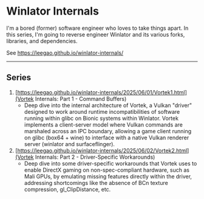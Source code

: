 # Winlator Internals

I'm a bored (former) software engineer who loves to take things apart. In this series, I'm going to reverse engineer Winlator and its various forks, libraries, and dependencies.

See https://leegao.github.io/winlator-internals/

---

## Series

1. [https://leegao.github.io/winlator-internals/2025/06/01/Vortek1.html](Vortek Internals: Part 1 - Command Buffers)
   * Deep dive into the internal architecture of Vortek, a Vulkan "driver" designed to work around runtime incompatibilities of software running within glibc on Bionic systems within Winlator. Vortek implements a client-server model where Vulkan commands are marshaled across an IPC boundary, allowing a game client running on glibc (box64 + wine) to interface with a native Vulkan renderer server (winlator and surfaceflinger).
2. [https://leegao.github.io/winlator-internals/2025/06/02/Vortek2.html](Vortek Internals: Part 2 - Driver-Specific Workarounds)
   * Deep dive into some driver-specific workarounds that Vortek uses to enable DirectX gaming on non-spec-compliant hardware, such as Mali GPUs, by emulating missing features directly within the driver, addressing shortcomings like the absence of BCn texture compression, gl_ClipDistance, etc.
